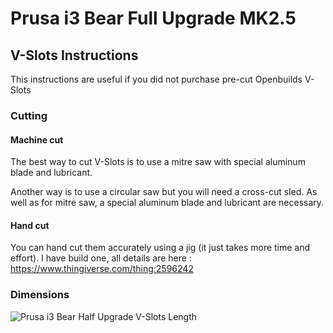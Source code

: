 # Prusa i3 Bear Full Upgrade MK2.5


## V-Slots Instructions

This instructions are useful if you did not purchase pre-cut Openbuilds V-Slots


### Cutting


#### Machine cut

The best way to cut V-Slots is to use a mitre saw with special aluminum blade and lubricant.

Another way is to use a circular saw but you will need a cross-cut sled. As well as for mitre saw, a special aluminum blade and lubricant are necessary.


#### Hand cut

You can hand cut them accurately using a jig (it just takes more time and effort). I have build one, all details are here : https://www.thingiverse.com/thing:2596242


### Dimensions

![Prusa i3 Bear Half Upgrade V-Slots Length](//full_upgrade/mk2.5/doc/vslots_length.png)